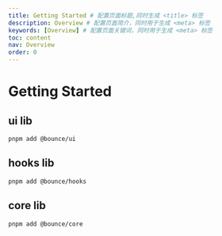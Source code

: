 ```yaml
---
title: Getting Started # 配置页面标题,同时生成 <title> 标签
description: Overview # 配置页面简介，同时用于生成 <meta> 标签
keywords: [Overview] # 配置页面关键词，同时用于生成 <meta> 标签
toc: content
nav: Overview
order: 0
---
```


# Getting Started

## ui lib

```shell
pnpm add @bounce/ui
```

## hooks lib

```shell
pnpm add @bounce/hooks
```

## core lib

```shell
pnpm add @bounce/core
```
